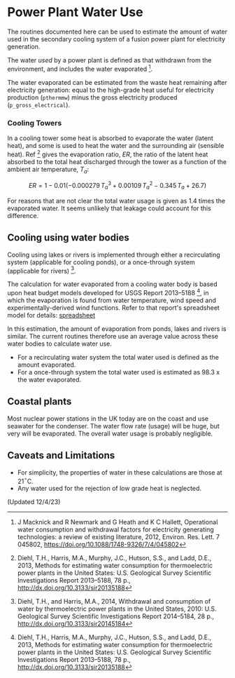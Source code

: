 # Power Plant Water Use

The routines documented here can be used to estimate the amount of water used in the secondary cooling system of a  fusion power plant for electricity generation. 

The water *used* by a power plant is defined as that withdrawn from the environment, and includes the water evaporated [^1].

The water evaporated can be estimated from the waste heat remaining after electricity generation: equal to the high-grade heat useful for electricity production (`pthermmw`) minus the gross electricity produced (`p_gross_electrical`).  

### Cooling Towers

In a cooling tower some heat is absorbed to evaporate the water (latent heat), and some is used to heat the water and the surrounding air (sensible heat).  Ref [^2] gives the evaporation ratio, <em>ER</em>, the ratio of the latent heat absorbed to the total heat discharged through the tower as a function of the ambient air temperature, $T_a$:

$$
ER = 1 - 0.01 (-0.000279 \, {T_a}^3 + 0.00109 \, {T_a}^2 - 0.345 \, {T_a} + 26.7)
$$

For reasons that are not clear the total water usage is given as 1.4 times the evaporated water.  It seems unlikely that leakage could account for this difference.

## Cooling using water bodies

Cooling using lakes or rivers is implemented through either a recirculating system (applicable for cooling ponds), or a once-through system (applicable for rivers) [^3].

The calculation for water evaporated from a cooling water body is based upon heat budget models developed for USGS Report 2013–5188 [^2], in which the evaporation is found from water temperature, wind speed and experimentally-derived wind functions. Refer to that report's spreadsheet model for details: [spreadsheet](https://pubs.usgs.gov/sir/2013/5188/appendix/sir2013-5188_appendix4_fews_version_3.104_edit_20141106.xlsx)

In this estimation, the amount of evaporation from ponds, lakes and rivers is similar. The current routines therefore use an average value across these water bodies to calculate water use.

- For a recirculating water system the total water used is defined as the amount evaporated. 
- For a once-through system the total water used is estimated as 98.3 x the water evaporated.

## Coastal plants

Most nuclear power stations in the UK today are on the coast and use seawater for the condenser.  The water flow rate (usage) will be huge, but very will be evaporated.  The overall water usage is probably negligible.

## Caveats and Limitations

- For simplicity, the properties of water in these calculations are those at 21$^{\circ}$C.  
- Any water used for the rejection of low grade heat is neglected.

(Updated 12/4/23)

[^1]: J Macknick and R Newmark and G Heath and K C Hallett, Operational water consumption and withdrawal factors for electricity generating technologies: a review of existing literature, 2012, Environ. Res. Lett. 7 045802, https://doi.org/10.1088/1748-9326/7/4/045802

[^2]: Diehl, T.H., Harris, M.A., Murphy, J.C., Hutson, S.S., and Ladd, D.E., 2013, Methods for estimating water consumption for thermoelectric power plants in the United States: U.S. Geological Survey Scientific Investigations Report 2013–5188, 78 p., http://dx.doi.org/10.3133/sir20135188

[^3]: Diehl, T.H., and Harris, M.A., 2014, Withdrawal and consumption of water by thermoelectric power plants in the United States, 2010: U.S. Geological Survey Scientific Investigations Report 2014–5184, 28 p., http://dx.doi.org/10.3133/sir20145184
